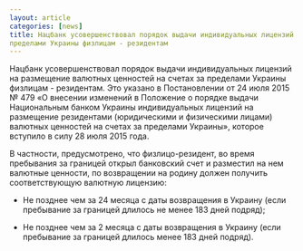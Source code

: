 ```yaml
---
layout: article
categories: [news]
title: Нацбанк усовершенствовал порядок выдачи индивидуальных лицензий на размещение валютных ценностей на счетах за
пределами Украины физлицам - резидентам
---
```

Нацбанк усовершенствовал порядок выдачи индивидуальных лицензий на размещение валютных ценностей на счетах за пределами Украины
физлицам - резидентам. Это указано в Постановлении от 24 июля 2015 № 479 
«О внесении изменений в Положение о порядке выдачи Национальным банком Украины индивидуальных лицензий на размещение
резидентами (юридическими и физическими лицами) валютных ценностей на счетах за пределами Украины», которое вступило в силу 
28 июля 2015 года.

В частности, предусмотрено, что физлицо-резидент, во время пребывания за границей открыл банковский счет и разместил на нем 
валютные ценности, по возвращении на родину должен получить соответствующую валютную лицензию:

- Не позднее чем за 24 месяца с даты возвращения в Украину (если пребывание за границей длилось не менее 183 дней подряд);


- Не позднее чем за 2 месяца с даты возвращения в Украину (если пребывание за границей длилось менее 183 дней подряд).
